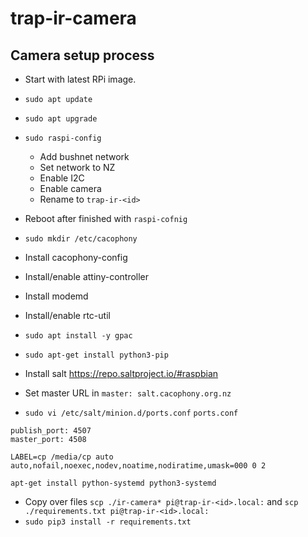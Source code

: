 # trap-ir-camera

## Camera setup process

- Start with latest RPi image.
- `sudo apt update`
- `sudo apt upgrade`

- `sudo raspi-config`
    - Add bushnet network
    - Set network to NZ
    - Enable I2C
    - Enable camera
    - Rename to `trap-ir-<id>`

- Reboot after finished with `raspi-cofnig`
- `sudo mkdir /etc/cacophony`
- Install cacophony-config
- Install/enable attiny-controller
- Install modemd
- Install/enable rtc-util
- `sudo apt install -y gpac`
- `sudo apt-get install python3-pip`
- Install salt https://repo.saltproject.io/#raspbian
- Set master URL in `master: salt.cacophony.org.nz`
- `sudo vi /etc/salt/minion.d/ports.conf`
`ports.conf`
```
publish_port: 4507
master_port: 4508
```

`LABEL=cp /media/cp auto auto,nofail,noexec,nodev,noatime,nodiratime,umask=000 0 2`

`apt-get install python-systemd python3-systemd`

- Copy over files `scp ./ir-camera* pi@trap-ir-<id>.local:` and `scp ./requirements.txt pi@trap-ir-<id>.local:`
- `sudo pip3 install -r requirements.txt`

